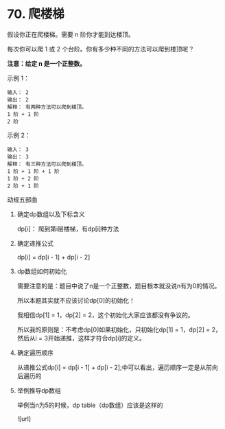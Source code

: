 # 70. 爬楼梯
假设你正在爬楼梯。需要 n 阶你才能到达楼顶。

每次你可以爬 1 或 2 个台阶。你有多少种不同的方法可以爬到楼顶呢？

**注意：给定 n 是一个正整数。**

示例 1：

    输入： 2
    输出： 2
    解释： 有两种方法可以爬到楼顶。
    1 阶 + 1 阶
    2 阶
  
示例 2：

    输入： 3
    输出： 3
    解释： 有三种方法可以爬到楼顶。
    1 阶 + 1 阶 + 1 阶
    1 阶 + 2 阶
    2 阶 + 1 阶

动规五部曲

1. 确定dp数组以及下标含义

    dp[i]： 爬到第i层楼梯，有dp[i]种方法
    
2. 确定递推公式

    dp[i] = dp[i - 1] + dp[i - 2] 
    
3. dp数组如何初始化

    需要注意的是：题目中说了n是一个正整数，题目根本就没说n有为0的情况。

    所以本题其实就不应该讨论dp[0]的初始化！
    
    我相信dp[1] = 1，dp[2] = 2，这个初始化大家应该都没有争议的。
    
    所以我的原则是：不考虑dp[0]如果初始化，只初始化dp[1] = 1，dp[2] = 2，然后从i = 3开始递推，这样才符合dp[i]的定义。
    
4. 确定遍历顺序

    从递推公式dp[i] = dp[i - 1] + dp[i - 2];中可以看出，遍历顺序一定是从前向后遍历的
    
5. 举例推导dp数组

    举例当n为5的时候，dp table（dp数组）应该是这样的
    
    ![url]
